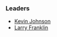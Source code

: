 ### Leaders
* [Kevin Johnson](mailto://kevin@secureideas.com)
* [Larry Franklin](mailto://larry.franklin@owasp.org)
